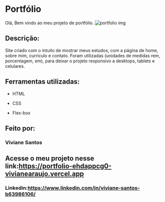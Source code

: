 # Portfólio
Olá, Bem vindo ao meu projeto de portfólio.
![portfolio img](https://user-images.githubusercontent.com/32166800/220382053-5903cd4c-d374-4a1e-969a-054b75a9ad22.PNG)
## Descrição:
Site criado com o intuito de mostrar meus estudos, com a página de home, sobre mim, curriculo e contato. Foram utilizadas (unidades de medidas rem, porcentagem, em), para deixar o projeto responsivo a desktops, tablets e celulares. 

## Ferramentas utilizadas:

* HTML

* CSS

* Flex-box

## Feito por:

### Viviane Santos

## Acesse o meu projeto nesse link:https://portfolio-ehdappcg0-vivianearaujo.vercel.app 

### Linkedin:https://www.linkedin.com/in/viviane-santos-b63986106/
